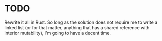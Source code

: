 # TODO
Rewrite it all in Rust. So long as the solution does not require me to write a linked list (or for that matter, anything that has a shared reference with interior mutability), I'm going to have a decent time.
